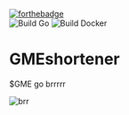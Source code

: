 [![forthebadge](https://forthebadge.com/images/badges/made-with-go.svg)](https://forthebadge.com)  
![Build Go](https://github.com/full-stack-gods/GMEshortener/workflows/Build%20Go/badge.svg)
![Build Docker](https://github.com/full-stack-gods/GMEshortener/workflows/Build%20Docker/badge.svg)

# GMEshortener
$GME go brrrrr

![brr](https://external-content.duckduckgo.com/iu/?u=https%3A%2F%2Fcdn.shopify.com%2Fs%2Ffiles%2F1%2F2118%2F1625%2Fproducts%2F000786a-6_1000x1000.png%3Fv%3D1586266264&f=1&nofb=1)
